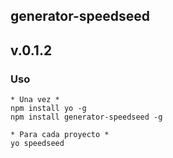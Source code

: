 ## generator-speedseed
## v.0.1.2

### Uso
    * Una vez *
    npm install yo -g
    npm install generator-speedseed -g

    * Para cada proyecto *
    yo speedseed

